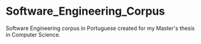 # Software_Engineering_Corpus
Software Engineering corpus in Portuguese created for my Master's thesis in Computer Science.
